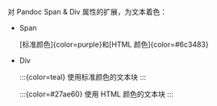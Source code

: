 对 Pandoc Span & Div 属性的扩展，为文本着色：

- Span

  [标准颜色]{color=purple}和[HTML 颜色]{color=#6c3483}

- Div

  :::{color=teal}
  使用标准颜色的文本块
  :::

  :::{color=#27ae60}
  使用 HTML 颜色的文本块
  :::